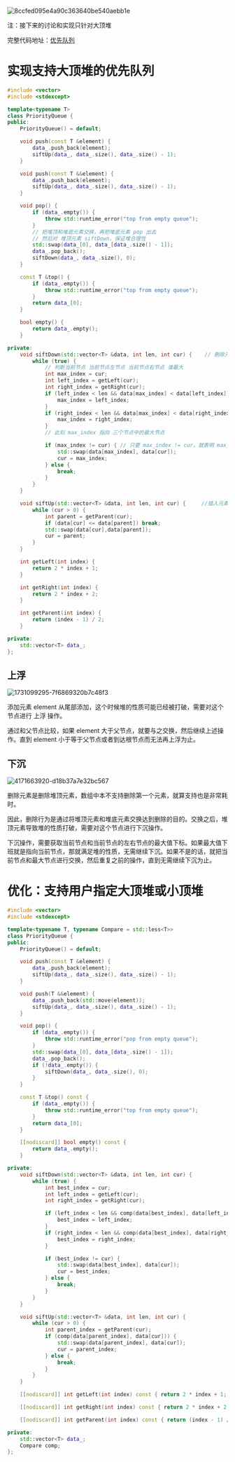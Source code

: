 ![8ccfed095e4a90c363640be540aebb1e](解决TopK问题之优先队列.assets/8ccfed095e4a90c363640be540aebb1e.png)

注：接下来的讨论和实现只针对大顶堆

完整代码地址：[优先队列](https://github.com/xiaoyangst/Code/tree/master/%E6%95%B0%E6%8D%AE%E7%BB%93%E6%9E%84/%E8%A7%A3%E5%86%B3TopK%E9%97%AE%E9%A2%98%E4%B9%8B%E4%BC%98%E5%85%88%E9%98%9F%E5%88%97/PriorityQueue)

# 实现支持大顶堆的优先队列

```c++
#include <vector>
#include <stdexcept>

template<typename T>
class PriorityQueue {
public:
    PriorityQueue() = default;

    void push(const T &element) {
        data_.push_back(element);
        siftUp(data_, data_.size(), data_.size() - 1);
    }

    void push(const T &&element) {
        data_.push_back(element);
        siftUp(data_, data_.size(), data_.size() - 1);
    }

    void pop() {
        if (data_.empty()) {
            throw std::runtime_error("top from empty queue");
        }
        // 把堆顶和堆底元素交换，再把堆底元素 pop 出去
        // 然后对 堆顶元素 siftDown，保证堆合理性
        std::swap(data_[0], data_[data_.size() - 1]);
        data_.pop_back();
        siftDown(data_, data_.size(), 0);
    }

    const T &top() {
        if (data_.empty()) {
            throw std::runtime_error("top from empty queue");
        }
        return data_[0];
    }

    bool empty() {
        return data_.empty();
    }

private:
    void siftDown(std::vector<T> &data, int len, int cur) {    // 刪除元素，需要下沉
        while (true) {
            // 判断当前节点 当前节点左节点 当前节点右节点 谁最大
            int max_index = cur;
            int left_index = getLeft(cur);
            int right_index = getRight(cur);
            if (left_index < len && data[max_index] < data[left_index]) {
                max_index = left_index;
            }
            if (right_index < len && data[max_index] < data[right_index]) {
                max_index = right_index;
            }
            // 此刻 max_index 指向 三个节点中的最大节点

            if (max_index != cur) { // 只要 max_index != cur，就表明 max_index 已经被更改，那就意味着 还有堆化的必要
                std::swap(data[max_index], data[cur]);
                cur = max_index;
            } else {
                break;
            }
        }
    }

    void siftUp(std::vector<T> &data, int len, int cur) {     //插入元素，需要上浮
        while (cur > 0) {
            int parent = getParent(cur);
            if (data[cur] <= data[parent]) break;
            std::swap(data[cur],data[parent]);
            cur = parent;
        }
    }

    int getLeft(int index) {
        return 2 * index + 1;
    }

    int getRight(int index) {
        return 2 * index + 2;
    }

    int getParent(int index) {
        return (index - 1) / 2;
    }

private:
    std::vector<T> data_;
};

```

## 上浮

![1731099295-7f6869320b7c48f3](解决TopK问题之优先队列.assets/1731099295-7f6869320b7c48f3.gif)

添加元素 element 从尾部添加，这个时候堆的性质可能已经被打破，需要对这个节点进行 上浮 操作。

通过和父节点比较，如果 element 大于父节点，就要与之交换，然后继续上述操作。直到 element 小于等于父节点或者到达根节点而无法再上浮为止。

## 下沉

![4171663920-d18b37a7e32bc567](解决TopK问题之优先队列.assets/4171663920-d18b37a7e32bc567.gif)

删除元素是删除堆顶元素，数组中本不支持删除第一个元素，就算支持也是非常耗时。

因此，删除行为是通过将堆顶元素和堆底元素交换达到删除的目的。交换之后，堆顶元素导致堆的性质打破，需要对这个节点进行下沉操作。

下沉操作，需要获取当前节点和当前节点的左右节点的最大值下标。如果最大值下班就是指向当前节点，那就满足堆的性质，无需继续下沉。如果不是的话，就把当前节点和最大节点进行交换，然后重复之前的操作，直到无需继续下沉为止。

# 优化：支持用户指定大顶堆或小顶堆

```c++
#include <vector>
#include <stdexcept>

template<typename T, typename Compare = std::less<T>>
class PriorityQueue {
public:
    PriorityQueue() = default;

    void push(const T &element) {
        data_.push_back(element);
        siftUp(data_, data_.size(), data_.size() - 1);
    }

    void push(T &&element) {
        data_.push_back(std::move(element));
        siftUp(data_, data_.size(), data_.size() - 1);
    }

    void pop() {
        if (data_.empty()) {
            throw std::runtime_error("pop from empty queue");
        }
        std::swap(data_[0], data_[data_.size() - 1]);
        data_.pop_back();
        if (!data_.empty()) {
            siftDown(data_, data_.size(), 0);
        }
    }

    const T &top() const {
        if (data_.empty()) {
            throw std::runtime_error("top from empty queue");
        }
        return data_[0];
    }

    [[nodiscard]] bool empty() const {
        return data_.empty();
    }

private:
    void siftDown(std::vector<T> &data, int len, int cur) {
        while (true) {
            int best_index = cur;
            int left_index = getLeft(cur);
            int right_index = getRight(cur);

            if (left_index < len && comp(data[best_index], data[left_index])) {
                best_index = left_index;
            }
            if (right_index < len && comp(data[best_index], data[right_index])) {
                best_index = right_index;
            }

            if (best_index != cur) {
                std::swap(data[best_index], data[cur]);
                cur = best_index;
            } else {
                break;
            }
        }
    }

    void siftUp(std::vector<T> &data, int len, int cur) {
        while (cur > 0) {
            int parent_index = getParent(cur);
            if (comp(data[parent_index], data[cur])) {
                std::swap(data[parent_index], data[cur]);
                cur = parent_index;
            } else {
                break;
            }
        }
    }

    [[nodiscard]] int getLeft(int index) const { return 2 * index + 1; }

    [[nodiscard]] int getRight(int index) const { return 2 * index + 2; }

    [[nodiscard]] int getParent(int index) const { return (index - 1) / 2; }

private:
    std::vector<T> data_;
    Compare comp;
};
```